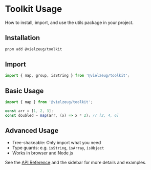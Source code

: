 # Toolkit Usage

How to install, import, and use the utils package in your project.

## Installation

```sh
pnpm add @vielzeug/toolkit
```

## Import

```ts
import { map, group, isString } from '@vielzeug/toolkit';
```

## Basic Usage

```ts
import { map } from '@vielzeug/toolkit';

const arr = [1, 2, 3];
const doubled = map(arr, (x) => x * 2); // [2, 4, 6]
```

## Advanced Usage

- Tree-shakeable: Only import what you need
- Type guards: e.g. `isString`, `isArray`, `isObject`
- Works in browser and Node.js

See the [API Reference](./api.md) and the sidebar for more details and examples.
